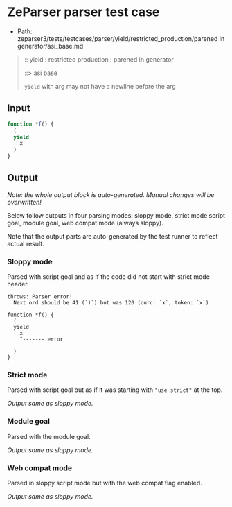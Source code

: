 # ZeParser parser test case

- Path: zeparser3/tests/testcases/parser/yield/restricted_production/parened in generator/asi_base.md

> :: yield : restricted production : parened in generator
>
> ::> asi base
>
> `yield` with arg may not have a newline before the arg


## Input

`````js
function *f() {
  (
  yield
    x
  )
}
`````

## Output

_Note: the whole output block is auto-generated. Manual changes will be overwritten!_

Below follow outputs in four parsing modes: sloppy mode, strict mode script goal, module goal, web compat mode (always sloppy).

Note that the output parts are auto-generated by the test runner to reflect actual result.

### Sloppy mode

Parsed with script goal and as if the code did not start with strict mode header.

`````
throws: Parser error!
  Next ord should be 41 (`)`) but was 120 (curc: `x`, token: `x`)

function *f() {
  (
  yield
    x
    ^------- error

  )
}
`````

### Strict mode

Parsed with script goal but as if it was starting with `"use strict"` at the top.

_Output same as sloppy mode._

### Module goal

Parsed with the module goal.

_Output same as sloppy mode._

### Web compat mode

Parsed in sloppy script mode but with the web compat flag enabled.

_Output same as sloppy mode._
